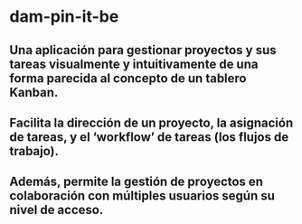 # dam-pin-it-be

## Una aplicación para gestionar proyectos y sus tareas visualmente y intuitivamente de una forma parecida al concepto de un tablero Kanban.

## Facilita la dirección de un proyecto, la asignación de tareas, y el ‘workflow’ de tareas (los flujos de trabajo).

## Además, permite la gestión de proyectos en colaboración con múltiples usuarios según su nivel de acceso.
